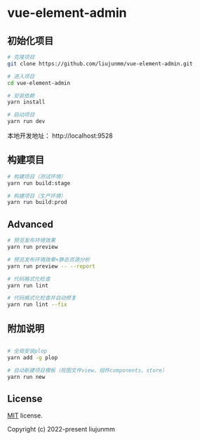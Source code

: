 <!--
 * @Author: liujun 18316880540@163.com
 * @Date: 2022-07-16 18:16:27
 * @LastEditors: liujun 18316880540@163.com
 * @LastEditTime: 2022-07-29 20:23:13
 * @FilePath: \vue-element-admin\README.md
 * @Description: 这是默认设置,请设置`customMade`, 打开koroFileHeader查看配置 进行设置: https://github.com/OBKoro1/koro1FileHeader/wiki/%E9%85%8D%E7%BD%AE
-->
# vue-element-admin

## 初始化项目

```bash
# 克隆项目
git clone https://github.com/liujunmm/vue-element-admin.git

# 进入项目
cd vue-element-admin

# 安装依赖
yarn install

# 启动项目
yarn run dev
```

本地开发地址： http://localhost:9528

## 构建项目

```bash
# 构建项目（测试环境）
yarn run build:stage

# 构建项目（生产环境）
yarn run build:prod
```

## Advanced

```bash
# 预览发布环境效果
yarn run preview

# 预览发布环境效果+静态资源分析
yarn run preview -- --report

# 代码格式化检查
yarn run lint

# 代码格式化检查并自动修复
yarn run lint --fix
```
## 附加说明
```bash

# 全局安装plop
yarn add -g plop

# 自动新建项目模板（视图文件view、组件components、store）
yarn run new
```

## License

[MIT](https://github.com/PanJiaChen/vue-admin-template/blob/master/LICENSE) license.

Copyright (c) 2022-present liujunmm
